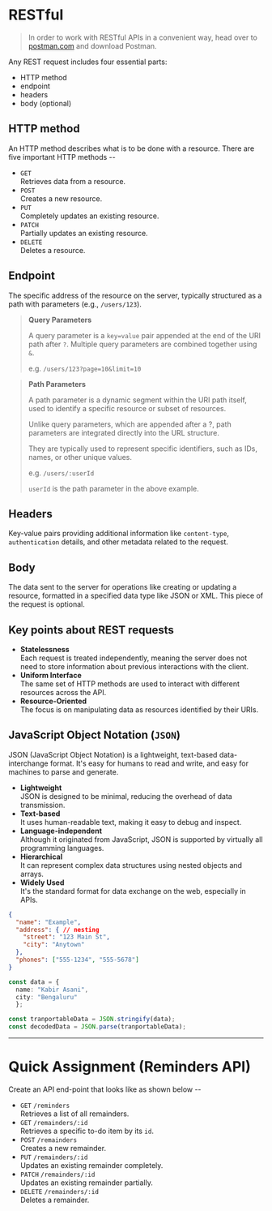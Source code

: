 # RESTful

> In order to work with RESTful APIs in a convenient way, head over to [postman.com](postman.com) and download Postman.

Any REST request includes four essential parts:

- HTTP method
- endpoint
- headers
- body (optional)

## HTTP method

An HTTP method describes what is to be done with a resource.
There are five important HTTP methods --

- `GET` <br/>
  Retrieves data from a resource.
- `POST` <br/>
  Creates a new resource.
- `PUT` <br/>
  Completely updates an existing resource.
- `PATCH` <br/>
  Partially updates an existing resource.
- `DELETE` <br/>
  Deletes a resource.

## Endpoint

The specific address of the resource on the server, typically structured as a path with parameters (e.g., `/users/123`).

> **Query Parameters**
>
> A query parameter is a `key=value` pair appended at the end of the URI path after `?`. Multiple query parameters are combined together using `&`.
>
> e.g. `/users/123?page=10&limit=10`

> **Path Parameters**
>
> A path parameter is a dynamic segment within the URI path itself, used to identify a specific resource or subset of resources.
>
> Unlike query parameters, which are appended after a ?, path parameters are integrated directly into the URL structure.
>
> They are typically used to represent specific identifiers, such as IDs, names, or other unique values.
>
> e.g. `/users/:userId`
>
> `userId` is the path parameter in the above example.

## Headers

Key-value pairs providing additional information like `content-type`, `authentication` details, and other metadata related to the request.

## Body

The data sent to the server for operations like creating or updating a resource, formatted in a specified data type like JSON or XML. This piece of the request is optional.

## Key points about REST requests

- **Statelessness** <br/> Each request is treated independently, meaning the server does not need to store information about previous interactions with the client.
- **Uniform Interface** <br/> The same set of HTTP methods are used to interact with different resources across the API.
- **Resource-Oriented** <br/> The focus is on manipulating data as resources identified by their URIs.

## JavaScript Object Notation (`JSON`)

JSON (JavaScript Object Notation) is a lightweight, text-based data-interchange format. It's easy for humans to read and write, and easy for machines to parse and generate.

- **Lightweight** <br/>
  JSON is designed to be minimal, reducing the overhead of data transmission.
- **Text-based** <br/>
  It uses human-readable text, making it easy to debug and inspect.
- **Language-independent** <br/>
  Although it originated from JavaScript, JSON is supported by virtually all programming languages.
- **Hierarchical** <br/>
  It can represent complex data structures using nested objects and arrays.
- **Widely Used** <br/>
  It's the standard format for data exchange on the web, especially in APIs.

```JSON
{
  "name": "Example",
  "address": { // nesting
    "street": "123 Main St",
    "city": "Anytown"
  },
  "phones": ["555-1234", "555-5678"]
}
```

```TypeScript
const data = {
  name: "Kabir Asani",
  city: "Bengaluru"
  };

const tranportableData = JSON.stringify(data);
const decodedData = JSON.parse(tranportableData);
```

---

# Quick Assignment (Reminders API)

Create an API end-point that looks like as shown below --

- `GET` `/reminders` <br/>
  Retrieves a list of all remainders.
- `GET` `/remainders/:id` <br/>
  Retrieves a specific to-do item by its `id`.
- `POST` `/remainders` <br/>
  Creates a new remainder.
- `PUT` `/remainders/:id` <br/>
  Updates an existing remainder completely.
- `PATCH` `/remainders/:id` <br/>
  Updates an existing remainder partially.
- `DELETE` `/remainders/:id` <br/>
  Deletes a remainder.
